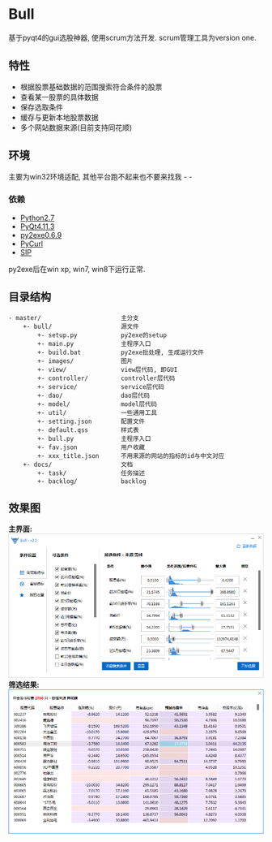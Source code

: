 # Bull #

基于pyqt4的gui选股神器, 使用scrum方法开发. scrum管理工具为version one.

## 特性 ##

- 根据股票基础数据的范围搜索符合条件的股票
- 查看某一股票的具体数据
- 保存选取条件
- 缓存与更新本地股票数据
- 多个网站数据来源(目前支持同花顺)

## 环境 ##
主要为win32环境适配, 其他平台跑不起来也不要来找我 - -

### 依赖 ###

- [Python2.7](https://www.python.org/download/releases/2.7/)
- [PyQt4.11.3](http://www.riverbankcomputing.com/software/pyqt/download)
- [py2exe0.6.9](http://www.py2exe.org/)
- [PyCurl](http://www.py2exe.org/)
- [SIP](https://pypi.python.org/pypi/SIP)

py2exe后在win xp, win7, win8下运行正常.

## 目录结构 ##

```
- master/                      主分支
    +- bull/                   源文件
        +- setup.py            py2exe的setup
        +- main.py             主程序入口
        +- build.bat           py2exe批处理, 生成运行文件
        +- images/             图片
        +- view/               view层代码, 即GUI
        +- controller/         controller层代码
        +- service/            service层代码
        +- dao/                dao层代码
        +- model/              model层代码
        +- util/               一些通用工具
        +- setting.json        配置文件
        +- default.qss         样式表
        +- bull.py             主程序入口
        +- fav.json            用户收藏
        +- xxx_title.json      不用来源的网站的指标的id与中文对应
    +- docs/                   文档
        +- task/               任务描述
        +- backlog/            backlog
```

## 效果图
**主界面:**
![效果图](./effect_picture1.png)
**筛选结果:**
![效果图](./effect_picture2.png)